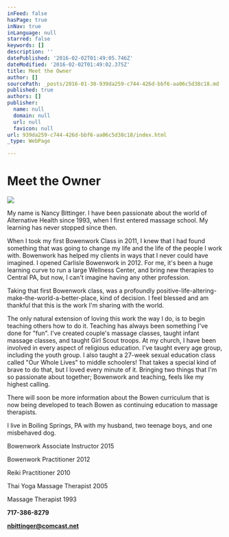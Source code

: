 ```yaml
---
inFeed: false
hasPage: true
inNav: true
inLanguage: null
starred: false
keywords: []
description: ''
datePublished: '2016-02-02T01:49:05.746Z'
dateModified: '2016-02-02T01:49:02.375Z'
title: Meet the Owner
author: []
sourcePath: _posts/2016-01-30-939da259-c744-426d-bbf6-aa06c5d38c18.md
published: true
authors: []
publisher:
  name: null
  domain: null
  url: null
  favicon: null
url: 939da259-c744-426d-bbf6-aa06c5d38c18/index.html
_type: WebPage

---
```

# Meet the Owner
![](https://the-grid-user-content.s3-us-west-2.amazonaws.com/af43edc0-b762-46f9-abab-4a8f2a3db619.jpg)

My name is Nancy
Bittinger. I have been passionate about the world of Alternative Health since 1993,
when I first entered massage school. My learning has never stopped since then. 

When I took my first
Bowenwork Class in 2011, I knew that I had found something that was
going to change my life and the life of the people I work with. Bowenwork has helped my clients in ways that I never could have imagined. I opened Carlisle
Bowenwork in 2012\. For me,
it's been a huge learning curve to run a large Wellness Center, and bring new therapies
to Central PA, but now, I can't imagine having any other profession. 

Taking that first Bowenwork class, was a profoundly positive-life-altering-make-the-world-a-better-place, kind of decision. I feel blessed and am thankful that this is the work I'm sharing
with the world.

The only natural
extension of loving this work the way I do, is to begin teaching others how
to do it. Teaching has always been something I've done for "fun". I've created
couple's massage classes, taught infant massage classes, and taught Girl Scout
troops. At my church, I have been involved in every aspect of religious
education. I've taught every age group, including the youth group. I also
taught a 27-week sexual education class called "Our Whole Lives" to middle
schoolers! That takes a special kind of brave to do that, but I loved every
minute of it. Bringing two things that I'm so passionate about together; Bowenwork and teaching, feels like my highest calling.

There will soon be more
information about the Bowen curriculum that is now being developed to teach Bowen
as continuing education to massage therapists. 

I live in Boiling Springs,
PA with my husband, two teenage boys, and one misbehaved dog.

Bowenwork Associate
Instructor 2015

Bowenwork Practitioner 2012

Reiki Practitioner 2010

Thai Yoga Massage Therapist 2005

Massage Therapist 1993

**717-386-8279**

**nbittinger@comcast.net**